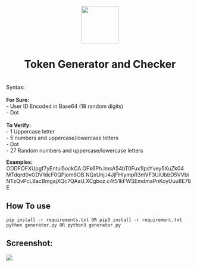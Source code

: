 <div align="center">
<img 
height="100px" 
width="100px"
src="https://camo.githubusercontent.com/4b028e8e841f57ee96b472fa88ea7ed66ddd3720/687474703a2f2f692e696d6775722e636f6d2f65597779386c632e706e67"
></img>
<h1>Token Generator and Checker</h1><br>
</div>
Syntax:<br />
<br />
<b>For Sure:</b><br />
- User ID Encoded in Base64 (18 random digits) <br />
- Dot<br>  
<br />
<b>To Verify:</b><br />  
- 1 Uppercase letter<br>
- 5 numbers and uppercase/lowercase letters<br>
- Dot<br>
- 27 Random numbers and uppercase/lowercase letters  <br>

<b>Examples:</b><br /> 
ODDFOFXUpgf7yEntul5ockCA.OFk6Ph.lmsA54bT0Fux1IpsYvey5XuZk04  
MTdqrd0vGDV1dcF0QPjom6OB.NQxUhj.I4JjFHIympR3mVF3UiUbbD5VVbi  
NTzQvPcLBacBmgajXQc7QAaU.XCgboz.c4t51kFWSEmdmaPnKoyUuu8E78E  
## How To use
```
pip install -r requirements.txt OR pip3 install -r requirement.txt
python generator.py OR python3 generator.py
```

## Screenshot:  <br>
<img src="https://i.imgur.com/jObazLm.png"></img><br>
